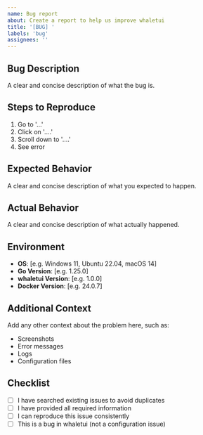 ```yaml
---
name: Bug report
about: Create a report to help us improve whaletui
title: '[BUG] '
labels: 'bug'
assignees: ''
---
```


## Bug Description
A clear and concise description of what the bug is.

## Steps to Reproduce
1. Go to '...'
2. Click on '....'
3. Scroll down to '....'
4. See error

## Expected Behavior
A clear and concise description of what you expected to happen.

## Actual Behavior
A clear and concise description of what actually happened.

## Environment
- **OS**: [e.g. Windows 11, Ubuntu 22.04, macOS 14]
- **Go Version**: [e.g. 1.25.0]
- **whaletui Version**: [e.g. 1.0.0]
- **Docker Version**: [e.g. 24.0.7]

## Additional Context
Add any other context about the problem here, such as:
- Screenshots
- Error messages
- Logs
- Configuration files

## Checklist
- [ ] I have searched existing issues to avoid duplicates
- [ ] I have provided all required information
- [ ] I can reproduce this issue consistently
- [ ] This is a bug in whaletui (not a configuration issue)
